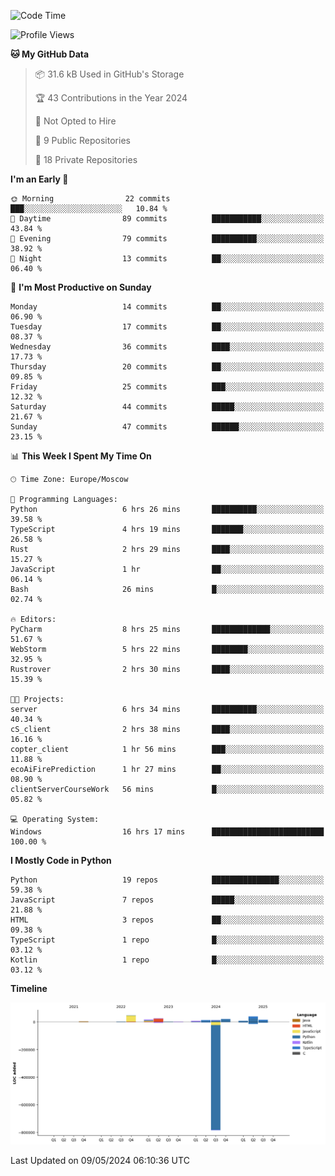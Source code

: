 <!--START_SECTION:waka-->
![Code Time](http://img.shields.io/badge/Code%20Time-321%20hrs%2054%20mins-blue)

![Profile Views](http://img.shields.io/badge/Profile%20Views-0-blue)

**🐱 My GitHub Data** 

> 📦 31.6 kB Used in GitHub's Storage 
 > 
> 🏆 43 Contributions in the Year 2024
 > 
> 🚫 Not Opted to Hire
 > 
> 📜 9 Public Repositories 
 > 
> 🔑 18 Private Repositories 
 > 
**I'm an Early 🐤** 

```text
🌞 Morning                22 commits          ███░░░░░░░░░░░░░░░░░░░░░░   10.84 % 
🌆 Daytime                89 commits          ███████████░░░░░░░░░░░░░░   43.84 % 
🌃 Evening                79 commits          ██████████░░░░░░░░░░░░░░░   38.92 % 
🌙 Night                  13 commits          ██░░░░░░░░░░░░░░░░░░░░░░░   06.40 % 
```
📅 **I'm Most Productive on Sunday** 

```text
Monday                   14 commits          ██░░░░░░░░░░░░░░░░░░░░░░░   06.90 % 
Tuesday                  17 commits          ██░░░░░░░░░░░░░░░░░░░░░░░   08.37 % 
Wednesday                36 commits          ████░░░░░░░░░░░░░░░░░░░░░   17.73 % 
Thursday                 20 commits          ██░░░░░░░░░░░░░░░░░░░░░░░   09.85 % 
Friday                   25 commits          ███░░░░░░░░░░░░░░░░░░░░░░   12.32 % 
Saturday                 44 commits          █████░░░░░░░░░░░░░░░░░░░░   21.67 % 
Sunday                   47 commits          ██████░░░░░░░░░░░░░░░░░░░   23.15 % 
```


📊 **This Week I Spent My Time On** 

```text
🕑︎ Time Zone: Europe/Moscow

💬 Programming Languages: 
Python                   6 hrs 26 mins       ██████████░░░░░░░░░░░░░░░   39.58 % 
TypeScript               4 hrs 19 mins       ███████░░░░░░░░░░░░░░░░░░   26.58 % 
Rust                     2 hrs 29 mins       ████░░░░░░░░░░░░░░░░░░░░░   15.27 % 
JavaScript               1 hr                ██░░░░░░░░░░░░░░░░░░░░░░░   06.14 % 
Bash                     26 mins             █░░░░░░░░░░░░░░░░░░░░░░░░   02.74 % 

🔥 Editors: 
PyCharm                  8 hrs 25 mins       █████████████░░░░░░░░░░░░   51.67 % 
WebStorm                 5 hrs 22 mins       ████████░░░░░░░░░░░░░░░░░   32.95 % 
Rustrover                2 hrs 30 mins       ████░░░░░░░░░░░░░░░░░░░░░   15.39 % 

🐱‍💻 Projects: 
server                   6 hrs 34 mins       ██████████░░░░░░░░░░░░░░░   40.34 % 
cS_client                2 hrs 38 mins       ████░░░░░░░░░░░░░░░░░░░░░   16.16 % 
copter_client            1 hr 56 mins        ███░░░░░░░░░░░░░░░░░░░░░░   11.88 % 
ecoAiFirePrediction      1 hr 27 mins        ██░░░░░░░░░░░░░░░░░░░░░░░   08.90 % 
clientServerCourseWork   56 mins             █░░░░░░░░░░░░░░░░░░░░░░░░   05.82 % 

💻 Operating System: 
Windows                  16 hrs 17 mins      █████████████████████████   100.00 % 
```

**I Mostly Code in Python** 

```text
Python                   19 repos            ███████████████░░░░░░░░░░   59.38 % 
JavaScript               7 repos             █████░░░░░░░░░░░░░░░░░░░░   21.88 % 
HTML                     3 repos             ██░░░░░░░░░░░░░░░░░░░░░░░   09.38 % 
TypeScript               1 repo              █░░░░░░░░░░░░░░░░░░░░░░░░   03.12 % 
Kotlin                   1 repo              █░░░░░░░░░░░░░░░░░░░░░░░░   03.12 % 
```



**Timeline**

![Lines of Code chart](https://raw.githubusercontent.com/adlemx/adlemx/main/assets/bar_graph.png)


 Last Updated on 09/05/2024 06:10:36 UTC
<!--END_SECTION:waka-->
